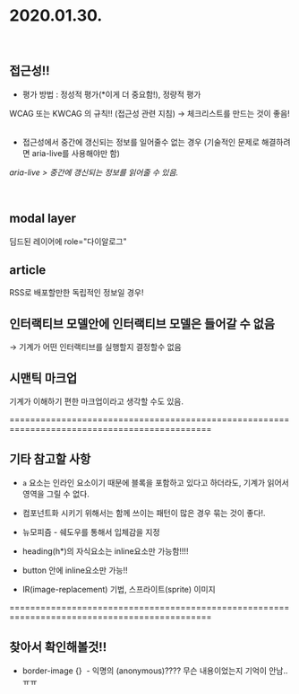 # 2020.01.30.
​
## 접근성!!

- 평가 방법 : 정성적 평가(*이게 더 중요함!), 정량적 평가

WCAG 또는 KWCAG 의 규칙!! (접근성 관련 지침) → 체크리스트를 만드는 것이 좋음!
​
- 접근성에서 중간에 갱신되는 정보를 일어줄수 없는 경우 (기술적인 문제로 해결하려면 aria-live를 사용해야만 함)

*aria-live > 중간에 갱신되는 정보를 읽어줄 수 있음.*

​
## modal layer

딤드된 레이어에 role="다이알로그"
​

## article

RSS로 배포할만한 독립적인 정보일 경우!
​

## 인터랙티브 모델안에 인터랙티브 모델은 들어갈 수 없음
→ 기계가 어떤 인터랙티브를 실행할지 결정할수 없음
​
## 시맨틱 마크업
기계가 이해하기 편한 마크업이라고 생각할 수도 있음.

=============================================================================================

## 기타 참고할 사항

- `a` 요소는 인라인 요소이기 때문에 블록을 포함하고 있다고 하더라도, 기계가 읽어서 영역을 그릴 수 없다.
​
- 컴포넌트화 시키기 위해서는 함께 쓰이는 패턴이 많은 경우 묶는 것이 좋다!.

- 뉴모피즘 - 쉐도우를 통해서 입체감을 지정
​
- heading(h*)의 자식요소는 inline요소만 가능함!!!!

- button 안에 inline요소만 가능!!

- IR(image-replacement) 기법, 스프라이트(sprite) 이미지


=============================================================================================

## 찾아서 확인해볼것!!

- border-image {}
​
​- 익명의 (anonymous)???? 무슨 내용이었는지 기억이 안남.. ㅠㅠ